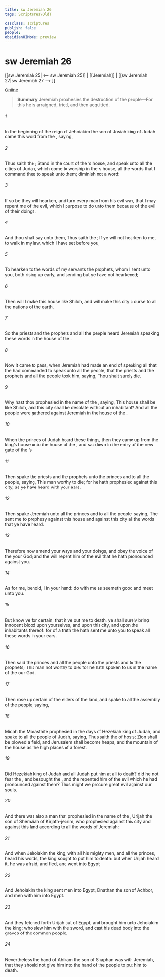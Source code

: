 ```yaml
---
title: sw Jeremiah 26
tags: Scriptures\OldT

cssclass: scriptures
publish: false
people:
obsidianUIMode: preview
---
```


# sw Jeremiah 26
[[sw Jeremiah 25| <-- sw Jeremiah 25]] | [[Jeremiah]] | [[sw Jeremiah 27|sw Jeremiah 27 --> ]]

[Online](https://churchofjesuschrist.org/study/scriptures/ot/jer/26?lang=eng)

> __Summary__
Jeremiah prophesies the destruction of the people—For this he is arraigned, tried, and then acquitted.

###### 1 
In the beginning of the reign of Jehoiakim the son of Josiah king of Judah came this word from the , saying,

###### 2 
Thus saith the ; Stand in the court of the ’s house, and speak unto all the cities of Judah, which come to worship in the ’s house, all the words that I command thee to speak unto them; diminish not a word:

###### 3 
If so be they will hearken, and turn every man from his evil way, that I may repent me of the evil, which I purpose to do unto them because of the evil of their doings.

###### 4 
And thou shalt say unto them, Thus saith the ; If ye will not hearken to me, to walk in my law, which I have set before you,

###### 5 
To hearken to the words of my servants the prophets, whom I sent unto you, both rising up early, and sending  but ye have not hearkened;

###### 6 
Then will I make this house like Shiloh, and will make this city a curse to all the nations of the earth.

###### 7 
So the priests and the prophets and all the people heard Jeremiah speaking these words in the house of the .

###### 8 
Now it came to pass, when Jeremiah had made an end of speaking all that the  had commanded  to speak unto all the people, that the priests and the prophets and all the people took him, saying, Thou shalt surely die.

###### 9 
Why hast thou prophesied in the name of the , saying, This house shall be like Shiloh, and this city shall be desolate without an inhabitant? And all the people were gathered against Jeremiah in the house of the .

###### 10 
When the princes of Judah heard these things, then they came up from the king’s house unto the house of the , and sat down in the entry of the new gate of the ’s 

###### 11 
Then spake the priests and the prophets unto the princes and to all the people, saying, This man  worthy to die; for he hath prophesied against this city, as ye have heard with your ears.

###### 12 
Then spake Jeremiah unto all the princes and to all the people, saying, The  sent me to prophesy against this house and against this city all the words that ye have heard.

###### 13 
Therefore now amend your ways and your doings, and obey the voice of the  your God; and the  will repent him of the evil that he hath pronounced against you.

###### 14 
As for me, behold, I  in your hand: do with me as seemeth good and meet unto you.

###### 15 
But know ye for certain, that if ye put me to death, ye shall surely bring innocent blood upon yourselves, and upon this city, and upon the inhabitants thereof: for of a truth the  hath sent me unto you to speak all these words in your ears.

###### 16 
Then said the princes and all the people unto the priests and to the prophets; This man  not worthy to die: for he hath spoken to us in the name of the  our God.

###### 17 
Then rose up certain of the elders of the land, and spake to all the assembly of the people, saying,

###### 18 
Micah the Morasthite prophesied in the days of Hezekiah king of Judah, and spake to all the people of Judah, saying, Thus saith the  of hosts; Zion shall be plowed  a field, and Jerusalem shall become heaps, and the mountain of the house as the high places of a forest.

###### 19 
Did Hezekiah king of Judah and all Judah put him at all to death? did he not fear the , and besought the , and the  repented him of the evil which he had pronounced against them? Thus might we procure great evil against our souls.

###### 20 
And there was also a man that prophesied in the name of the , Urijah the son of Shemaiah of Kirjath-jearim, who prophesied against this city and against this land according to all the words of Jeremiah:

###### 21 
And when Jehoiakim the king, with all his mighty men, and all the princes, heard his words, the king sought to put him to death: but when Urijah heard it, he was afraid, and fled, and went into Egypt;

###### 22 
And Jehoiakim the king sent men into Egypt,  Elnathan the son of Achbor, and  men with him into Egypt.

###### 23 
And they fetched forth Urijah out of Egypt, and brought him unto Jehoiakim the king; who slew him with the sword, and cast his dead body into the graves of the common people.

###### 24 
Nevertheless the hand of Ahikam the son of Shaphan was with Jeremiah, that they should not give him into the hand of the people to put him to death.

